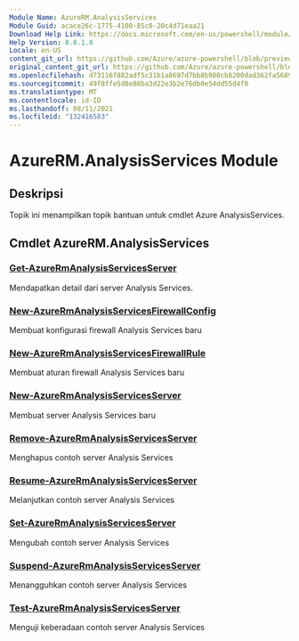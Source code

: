 ```yaml
---
Module Name: AzureRM.AnalysisServices
Module Guid: acace26c-1775-4100-85c0-20c4d71eaa21
Download Help Link: https://docs.microsoft.com/en-us/powershell/module/azurerm.analysisservices
Help Version: 0.0.1.0
Locale: en-US
content_git_url: https://github.com/Azure/azure-powershell/blob/preview/src/ResourceManager/AnalysisServices/Commands.AnalysisServices/help/AzureRM.AnalysisServices.md
original_content_git_url: https://github.com/Azure/azure-powershell/blob/preview/src/ResourceManager/AnalysisServices/Commands.AnalysisServices/help/AzureRM.AnalysisServices.md
ms.openlocfilehash: d73116f882adf5c31b1a8697d7bb8b980cb8200dad362fa56895c87ec465d60e
ms.sourcegitcommit: 49f8ffe5d8e08ba3d22e3b2e76db0e54dd55d4f0
ms.translationtype: MT
ms.contentlocale: id-ID
ms.lasthandoff: 08/11/2021
ms.locfileid: "132416583"
---
```

# AzureRM.AnalysisServices Module
## Deskripsi
Topik ini menampilkan topik bantuan untuk cmdlet Azure AnalysisServices.

## Cmdlet AzureRM.AnalysisServices
### [Get-AzureRmAnalysisServicesServer](Get-AzureRmAnalysisServicesServer.md)
Mendapatkan detail dari server Analysis Services.

### [New-AzureRmAnalysisServicesFirewallConfig](New-AzureRmAnalysisServicesFirewallConfig.md)
Membuat konfigurasi firewall Analysis Services baru 

### [New-AzureRmAnalysisServicesFirewallRule](New-AzureRmAnalysisServicesFirewallRule.md)
Membuat aturan firewall Analysis Services baru

### [New-AzureRmAnalysisServicesServer](New-AzureRmAnalysisServicesServer.md)
Membuat server Analysis Services baru

### [Remove-AzureRmAnalysisServicesServer](Remove-AzureRmAnalysisServicesServer.md)
Menghapus contoh server Analysis Services

### [Resume-AzureRmAnalysisServicesServer](Resume-AzureRmAnalysisServicesServer.md)
Melanjutkan contoh server Analysis Services

### [Set-AzureRmAnalysisServicesServer](Set-AzureRmAnalysisServicesServer.md)
Mengubah contoh server Analysis Services

### [Suspend-AzureRmAnalysisServicesServer](Suspend-AzureRmAnalysisServicesServer.md)
Menangguhkan contoh server Analysis Services

### [Test-AzureRmAnalysisServicesServer](Test-AzureRmAnalysisServicesServer.md)
Menguji keberadaan contoh server Analysis Services


